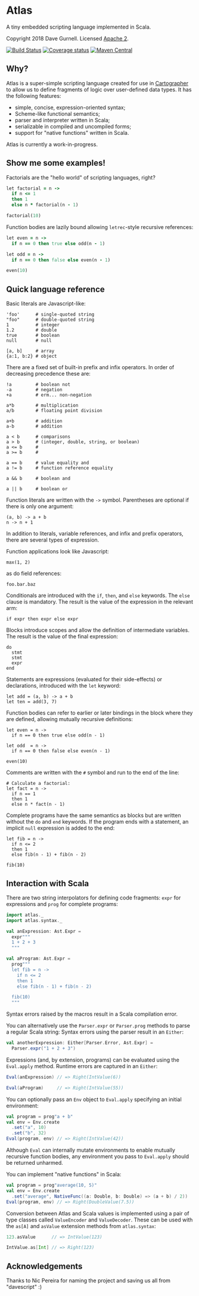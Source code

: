 # Atlas

A tiny embedded scripting language implemented in Scala.

Copyright 2018 Dave Gurnell. Licensed [Apache 2](https://www.apache.org/licenses/LICENSE-2.0).

[![Build Status](https://travis-ci.org/davegurnell/atlas.svg?branch=develop)](https://travis-ci.org/davegurnell/atlas)
[![Coverage status](https://img.shields.io/codecov/c/github/davegurnell/atlas/develop.svg)](https://codecov.io/github/davegurnell/atlas)
[![Maven Central](https://maven-badges.herokuapp.com/maven-central/io.underscore/atlas_2.11/badge.svg)](https://maven-badges.herokuapp.com/maven-central/io.underscore/atlas_2.11)

## Why?

Atlas is a super-simple scripting language
created for use in [Cartographer](https://cartographer.io)
to allow us to define fragments of logic over user-defined data types.
It has the following features:

- simple, concise, expression-oriented syntax;
- Scheme-like functional semantics;
- parser and interpreter written in Scala;
- serializable in compiled and uncompiled forms;
- support for "native functions" written in Scala.

Atlas is currently a work-in-progress.

## Show me some examples!

Factorials are the "hello world" of scripting languages, right?

```ruby
let factorial = n ->
  if n <= 1
  then 1
  else n * factorial(n - 1)

factorial(10)
```

Function bodies are lazily bound
allowing `letrec`-style recursive references:

```ruby
let even = n ->
  if n == 0 then true else odd(n - 1)

let odd = n ->
  if n == 0 then false else even(n - 1)

even(10)
```

## Quick language reference

Basic literals are Javascript-like:

```
'foo'      # single-quoted string
"foo"      # double-quoted string
1          # integer
1.2        # double
true       # boolean
null       # null

[a, b]     # array
{a:1, b:2} # object
```

There are a fixed set of built-in
prefix and infix operators.
In order of decreasing precedence these are:

```
!a         # boolean not
-a         # negation
+a         # erm... non-negation

a*b        # multiplication
a/b        # floating point division

a+b        # addition
a-b        # addition

a < b      # comparisons
a > b      # (integer, double, string, or boolean)
a <= b     #
a >= b     #

a == b     # value equality and
a != b     # function reference equality

a && b     # boolean and

a || b     # boolean or
```

Function literals are written with the `->` symbol.
Parentheses are optional if there is only one argument:

```
(a, b) -> a + b
n -> n + 1
```

In addition to literals, variable references,
and infix and prefix operators,
there are several types of expression.

Function applications look like Javascript:

```
max(1, 2)
```

as do field references:

```
foo.bar.baz
```

Conditionals are introduced with
the `if`, `then`, and `else` keywords.
The `else` clause is mandatory.
The result is the value
of the expression in the relevant arm:

```
if expr then expr else expr
```

Blocks introduce scopes
and allow the definition of intermediate variables.
The result is the value of the final expression:

```
do
  stmt
  stmt
  expr
end
```

Statements are expressions (evaluated for their side-effects)
or declarations, introduced with the `let` keyword:

```
let add = (a, b) -> a + b
let ten = add(3, 7)
```

Function bodies can refer to earlier or later bindings
in the block where they are defined,
allowing mutually recursive definitions:

```
let even = n ->
  if n == 0 then true else odd(n - 1)

let odd  = n ->
  if n == 0 then false else even(n - 1)

even(10)
```

Comments are written with the `#` symbol
and run to the end of the line:

```
# Calculate a factorial:
let fact = n ->
  if n == 1
  then 1
  else n * fact(n - 1)
```

Complete programs have
the same semantics as blocks
but are written without the `do` and `end` keywords.
If the program ends with a statement,
an implicit `null` expression is added to the end:

```
let fib = n ->
  if n <= 2
  then 1
  else fib(n - 1) + fib(n - 2)

fib(10)
```

## Interaction with Scala

There are two string interpolators
for defining code fragments:
`expr` for expressions
and `prog` for complete programs:

```scala
import atlas._
import atlas.syntax._

val anExpression: Ast.Expr =
  expr"""
  1 + 2 + 3
  """

val aProgram: Ast.Expr =
  prog"""
  let fib = n ->
    if n <= 2
    then 1
    else fib(n - 1) + fib(n - 2)

  fib(10)
  """
```

Syntax errors raised by the macros
result in a Scala compilation error.

You can alternatively use
the `Parser.expr` or `Parser.prog` methods
to parse a regular Scala string:
Syntax errors using the parser result in an `Either`:

```scala
val anotherExpression: Either[Parser.Error, Ast.Expr] =
  Parser.expr("1 + 2 + 3")
```

Expressions (and, by extension, programs)
can be evaluated using the `Eval.apply` method.
Runtime errors are captured in an `Either`:

```scala
Eval(anExpression) // => Right(IntValue(6))

Eval(aProgram)     // => Right(IntValue(55))
```

You can optionally pass an `Env` object to `Eval.apply`
specifying an initial environment:

```scala
val program = prog"a + b"
val env = Env.create
  .set("a", 10)
  .set("b", 32)
Eval(program, env) // => Right(IntValue(42))
```

Although `Eval` can internally mutate environments
to enable mutually recursive function bodies,
any environment you pass to `Eval.apply`
should be returned unharmed.

You can implement "native functions" in Scala:

```scala
val program = prog"average(10, 5)"
val env = Env.create
  .set("average", NativeFunc((a: Double, b: Double) => (a + b) / 2))
Eval(program, env) // => Right(DoubleValue(7.5))
```

Conversion between Atlas and Scala values
is implemented using a pair of type classes
called `ValueEncoder` and `ValueDecoder`.
These can be used with the `as[A]` and `asValue`
extension methods from `atlas.syntax`:

```scala
123.asValue      // => IntValue(123)

IntValue.as[Int] // => Right(123)
```

## Acknowledgements

Thanks to Nic Pereira for naming the project and saving us all from "davescript" :)
